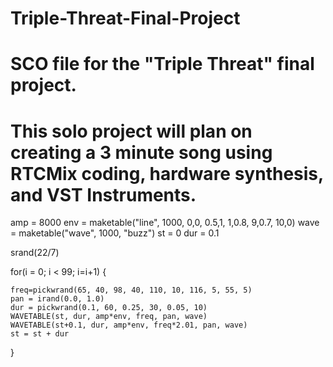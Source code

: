 # Triple-Threat-Final-Project
# SCO file for the "Triple Threat" final project.
# This solo project will plan on creating a 3 minute song using RTCMix coding, hardware synthesis, and VST Instruments. 


amp = 8000
env = maketable("line", 1000, 0,0, 0.5,1, 1,0.8, 9,0.7, 10,0)
wave = maketable("wave", 1000, "buzz")
st = 0
dur = 0.1

srand(22/7)

for(i = 0; i < 99; i=i+1)
{

	freq=pickwrand(65, 40, 98, 40, 110, 10, 116, 5, 55, 5)
	pan = irand(0.0, 1.0)
	dur = pickwrand(0.1, 60, 0.25, 30, 0.05, 10)
	WAVETABLE(st, dur, amp*env, freq, pan, wave)
	WAVETABLE(st+0.1, dur, amp*env, freq*2.01, pan, wave)
	st = st + dur
}
